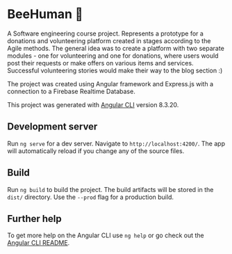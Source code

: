 # BeeHuman :honeybee:

A Software engineering course project. Represents a prototype for a donations and volunteering platform created in stages according to the Agile methods. 
The general idea was to create a platform with two separate modules - one for volunteering and one for donations, where users would 
post their requests or make offers on various items and services. Successful volunteering stories would make their way to the blog section :)

The project was created using Angular framework and Express.js with a connection to a Firebase Realtime Database.

This project was generated with [Angular CLI](https://github.com/angular/angular-cli) version 8.3.20.

## Development server

Run `ng serve` for a dev server. Navigate to `http://localhost:4200/`. The app will automatically reload if you change any of the source files.

## Build

Run `ng build` to build the project. The build artifacts will be stored in the `dist/` directory. Use the `--prod` flag for a production build.

## Further help

To get more help on the Angular CLI use `ng help` or go check out the [Angular CLI README](https://github.com/angular/angular-cli/blob/master/README.md).

